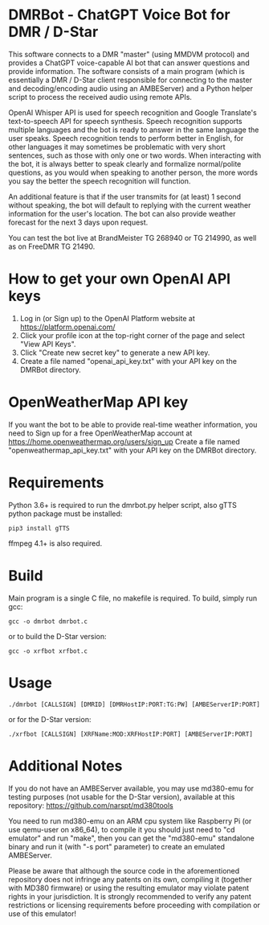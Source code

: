 # DMRBot - ChatGPT Voice Bot for DMR / D-Star
This software connects to a DMR "master" (using MMDVM protocol) and provides a ChatGPT voice-capable AI bot that can answer questions and provide information. The software consists of a main program (which is essentially a DMR / D-Star client responsible for connecting to the master and decoding/encoding audio using an AMBEServer) and a Python helper script to process the received audio using remote APIs.

OpenAI Whisper API is used for speech recognition and Google Translate's text-to-speech API for speech synthesis. Speech recognition supports multiple languages and the bot is ready to answer in the same language the user speaks. Speech recognition tends to perform better in English, for other languages it may sometimes be problematic with very short sentences, such as those with only one or two words. When interacting with the bot, it is always better to speak clearly and formalize normal/polite questions, as you would when speaking to another person, the more words you say the better the speech recognition will function.

An additional feature is that if the user transmits for (at least) 1 second without speaking, the bot will default to replying with the current weather information for the user's location. The bot can also provide weather forecast for the next 3 days upon request.

You can test the bot live at BrandMeister TG 268940 or TG 214990, as well as on FreeDMR TG 21490.

# How to get your own OpenAI API keys
1. Log in (or Sign up) to the OpenAI Platform website at https://platform.openai.com/
2. Click your profile icon at the top-right corner of the page and select "View API Keys".
3. Click "Create new secret key" to generate a new API key.
4. Create a file named "openai_api_key.txt" with your API key on the DMRBot directory.

# OpenWeatherMap API key
If you want the bot to be able to provide real-time weather information, you need to Sign up for a free OpenWeatherMap account at https://home.openweathermap.org/users/sign_up
Create a file named "openweathermap_api_key.txt" with your API key on the DMRBot directory.

# Requirements
Python 3.6+ is required to run the dmrbot.py helper script, also gTTS python package must be installed:
```
pip3 install gTTS
```
ffmpeg 4.1+ is also required.

# Build
Main program is a single C file, no makefile is required. To build, simply run gcc:
```
gcc -o dmrbot dmrbot.c
```
or to build the D-Star version:
```
gcc -o xrfbot xrfbot.c
```

# Usage
```
./dmrbot [CALLSIGN] [DMRID] [DMRHostIP:PORT:TG:PW] [AMBEServerIP:PORT]
```
or for the D-Star version:
```
./xrfbot [CALLSIGN] [XRFName:MOD:XRFHostIP:PORT] [AMBEServerIP:PORT]
```

# Additional Notes
If you do not have an AMBEServer available, you may use md380-emu for testing purposes (not usable for the D-Star version), available at this repository: https://github.com/narspt/md380tools

You need to run md380-emu on an ARM cpu system like Raspberry Pi (or use qemu-user on x86_64), to compile it you should just need to "cd emulator" and run "make", then you can get the "md380-emu" standalone binary and run it (with "-s port" parameter) to create an emulated AMBEServer.

Please be aware that although the source code in the aforementioned repository does not infringe any patents on its own, compiling it (together with MD380 firmware) or using the resulting emulator may violate patent rights in your jurisdiction. It is strongly recommended to verify any patent restrictions or licensing requirements before proceeding with compilation or use of this emulator!
